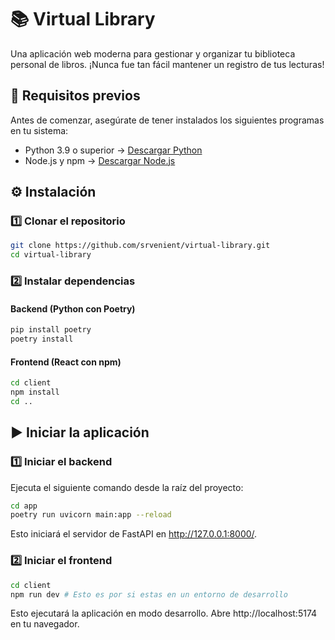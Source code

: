 # 📚 Virtual Library

Una aplicación web moderna para gestionar y organizar tu biblioteca personal de libros. ¡Nunca fue tan fácil mantener un registro de tus lecturas!

## 🚀 Requisitos previos

Antes de comenzar, asegúrate de tener instalados los siguientes programas en tu sistema:

- Python 3.9 o superior → [Descargar Python](https://www.python.org/downloads/release/python-3132/)
- Node.js y npm → [Descargar Node.js](https://nodejs.org/en/download/)

## ⚙️ Instalación

### 1️⃣ Clonar el repositorio
```bash
git clone https://github.com/srvenient/virtual-library.git
cd virtual-library
```

### 2️⃣ Instalar dependencias

#### Backend (Python con Poetry)
```bash
pip install poetry
poetry install
```

#### Frontend (React con npm)
```bash
cd client
npm install
cd ..
```

## ▶️ Iniciar la aplicación

### 1️⃣ Iniciar el backend
Ejecuta el siguiente comando desde la raíz del proyecto:
```bash
cd app
poetry run uvicorn main:app --reload
```
Esto iniciará el servidor de FastAPI en http://127.0.0.1:8000/.

### 2️⃣ Iniciar el frontend
```bash
cd client
npm run dev # Esto es por si estas en un entorno de desarrollo
```
Esto ejecutará la aplicación en modo desarrollo. Abre http://localhost:5174 en tu navegador.
